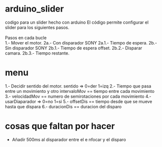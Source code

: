 # arduino_slider
codigo para un slider hecho con arduino
El código permite configurar el slider para los siguientes pasos.<br>
<br>
Pasos en cada bucle<br>
1.-  Mover el motor.
2a.- Con disparador SONY
      2a.1.- Tiempo de espera.
2b.- Sin disparador SONY
      2b.1.- Tiempo de espera offset.
      2b.2.- Disparar camara.
      2b.3.- Tiempo restante.
    
  
# menu
1.- Decidir sentido del motor.
    sentido => 0=der 1=izq
2.- Tiempo que pasa entre un movimiento y otro
    intervaloMov == tiempo entre cada movimiento
3.- velocidadMov == numero de semirotaciones por cada movimiento
4.- usarDiaparador => 0=no 1=si
5.- offsetDis == tiempo desde que se mueve hasta que dispara
6.- duracionDis == duracion del disparo

# cosas que faltan por hacer
- Añadir 500ms al disparador entre el e nfocar y el disparo
